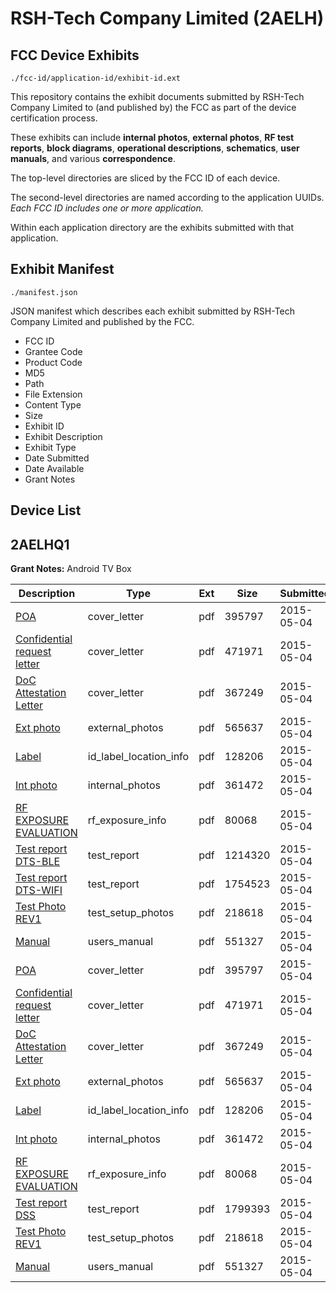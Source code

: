 # RSH-Tech Company Limited (2AELH)
## FCC Device Exhibits

```
./fcc-id/application-id/exhibit-id.ext
```

This repository contains the exhibit documents submitted by RSH-Tech Company Limited to (and published by) the FCC as part of the device certification process.

These exhibits can include **internal photos**, **external photos**, **RF test reports**, **block diagrams**, **operational descriptions**, **schematics**, **user manuals**, and various **correspondence**.

The top-level directories are sliced by the FCC ID of each device.

The second-level directories are named according to the application UUIDs. *Each FCC ID includes one or more application.*

Within each application directory are the exhibits submitted with that application. 

## Exhibit Manifest

```
./manifest.json
```

JSON manifest which describes each exhibit submitted by RSH-Tech Company Limited and published by the FCC.

- FCC ID
- Grantee Code
- Product Code
- MD5
- Path
- File Extension
- Content Type
- Size
- Exhibit ID
- Exhibit Description
- Exhibit Type
- Date Submitted
- Date Available
- Grant Notes

## Device List
## 2AELHQ1
**Grant Notes:** Android TV Box

| Description | Type | Ext | Size | Submitted | Available |
| ----------- | ---- | --- | ---- | --------- | --------- |
| [POA](2AELHQ1/e2aa6c91f49edba0bdcc616c0d608b16/2604163.pdf) | cover_letter | pdf | 395797 | 2015-05-04 | 2015-05-05 |
| [Confidential request letter](2AELHQ1/e2aa6c91f49edba0bdcc616c0d608b16/2604164.pdf) | cover_letter | pdf | 471971 | 2015-05-04 | 2015-05-05 |
| [DoC Attestation Letter](2AELHQ1/e2aa6c91f49edba0bdcc616c0d608b16/2604165.pdf) | cover_letter | pdf | 367249 | 2015-05-04 | 2015-05-05 |
| [Ext photo](2AELHQ1/e2aa6c91f49edba0bdcc616c0d608b16/2604170.pdf) | external_photos | pdf | 565637 | 2015-05-04 | 2015-05-05 |
| [Label](2AELHQ1/e2aa6c91f49edba0bdcc616c0d608b16/2604172.pdf) | id_label_location_info | pdf | 128206 | 2015-05-04 | 2015-05-05 |
| [Int photo](2AELHQ1/e2aa6c91f49edba0bdcc616c0d608b16/2604171.pdf) | internal_photos | pdf | 361472 | 2015-05-04 | 2015-05-05 |
| [RF EXPOSURE EVALUATION](2AELHQ1/e2aa6c91f49edba0bdcc616c0d608b16/2604166.pdf) | rf_exposure_info | pdf | 80068 | 2015-05-04 | 2015-05-05 |
| [Test report DTS-BLE](2AELHQ1/e2aa6c91f49edba0bdcc616c0d608b16/2604167.pdf) | test_report | pdf | 1214320 | 2015-05-04 | 2015-05-05 |
| [Test report DTS-WIFI](2AELHQ1/e2aa6c91f49edba0bdcc616c0d608b16/2604168.pdf) | test_report | pdf | 1754523 | 2015-05-04 | 2015-05-05 |
| [Test Photo REV1](2AELHQ1/e2aa6c91f49edba0bdcc616c0d608b16/2604169.pdf) | test_setup_photos | pdf | 218618 | 2015-05-04 | 2015-05-05 |
| [Manual](2AELHQ1/e2aa6c91f49edba0bdcc616c0d608b16/2604173.pdf) | users_manual | pdf | 551327 | 2015-05-04 | 2015-05-05 |
| [POA](2AELHQ1/0ed48ed6dfa9e9563dc9fcd723121889/2604163.pdf) | cover_letter | pdf | 395797 | 2015-05-04 | 2015-05-05 |
| [Confidential request letter](2AELHQ1/0ed48ed6dfa9e9563dc9fcd723121889/2604164.pdf) | cover_letter | pdf | 471971 | 2015-05-04 | 2015-05-05 |
| [DoC Attestation Letter](2AELHQ1/0ed48ed6dfa9e9563dc9fcd723121889/2604165.pdf) | cover_letter | pdf | 367249 | 2015-05-04 | 2015-05-05 |
| [Ext photo](2AELHQ1/0ed48ed6dfa9e9563dc9fcd723121889/2604170.pdf) | external_photos | pdf | 565637 | 2015-05-04 | 2015-05-05 |
| [Label](2AELHQ1/0ed48ed6dfa9e9563dc9fcd723121889/2604172.pdf) | id_label_location_info | pdf | 128206 | 2015-05-04 | 2015-05-05 |
| [Int photo](2AELHQ1/0ed48ed6dfa9e9563dc9fcd723121889/2604171.pdf) | internal_photos | pdf | 361472 | 2015-05-04 | 2015-05-05 |
| [RF EXPOSURE EVALUATION](2AELHQ1/0ed48ed6dfa9e9563dc9fcd723121889/2604166.pdf) | rf_exposure_info | pdf | 80068 | 2015-05-04 | 2015-05-05 |
| [Test report DSS](2AELHQ1/0ed48ed6dfa9e9563dc9fcd723121889/2604180.pdf) | test_report | pdf | 1799393 | 2015-05-04 | 2015-05-05 |
| [Test Photo REV1](2AELHQ1/0ed48ed6dfa9e9563dc9fcd723121889/2604169.pdf) | test_setup_photos | pdf | 218618 | 2015-05-04 | 2015-05-05 |
| [Manual](2AELHQ1/0ed48ed6dfa9e9563dc9fcd723121889/2604173.pdf) | users_manual | pdf | 551327 | 2015-05-04 | 2015-05-05 |

